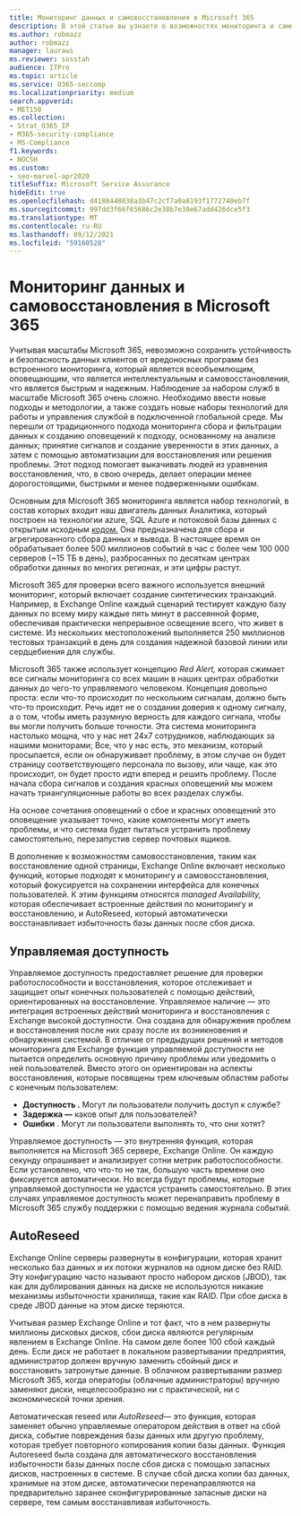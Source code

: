```yaml
---
title: Мониторинг данных и самовосстановления в Microsoft 365
description: В этой статье вы узнаете о возможностях мониторинга и самовосстановления Microsoft 365.
ms.author: robmazz
author: robmazz
manager: laurawi
ms.reviewer: sosstah
audience: ITPro
ms.topic: article
ms.service: O365-seccomp
ms.localizationpriority: medium
search.appverid:
- MET150
ms.collection:
- Strat_O365_IP
- M365-security-compliance
- MS-Compliance
f1.keywords:
- NOCSH
ms.custom:
- seo-marvel-apr2020
titleSuffix: Microsoft Service Assurance
hideEdit: true
ms.openlocfilehash: d4188448038a3b47c2cf7a0a8193f1772740eb7f
ms.sourcegitcommit: 997dd3f66f65686c2e38b7e30e67add426dce5f3
ms.translationtype: MT
ms.contentlocale: ru-RU
ms.lasthandoff: 09/12/2021
ms.locfileid: "59160528"
---
```

# <a name="data-monitoring-and-self-healing-in-microsoft-365"></a>Мониторинг данных и самовосстановления в Microsoft 365

Учитывая масштабы Microsoft 365, невозможно сохранить устойчивость и безопасность данных клиентов от вредоносных программ без встроенного мониторинга, который является всеобъемлющим, оповещающим, что является интеллектуальным и самовосстановления, что является быстрым и надежным. Наблюдение за набором служб в масштабе Microsoft 365 очень сложно. Необходимо ввести новые подходы и методологии, а также создать новые наборы технологий для работы и управления службой в подключенной глобальной среде. Мы перешли от традиционного подхода мониторинга сбора и фильтрации данных к созданию оповещений к подходу, основанному на анализе данных; принятие сигналов и создание уверенности в этих данных, а затем с помощью автоматизации для восстановления или решения проблемы. Этот подход помогает выкачивать людей из уравнения восстановления, что, в свою очередь, делает операции менее дорогостоящими, быстрыми и менее подверженными ошибкам. 

Основным для Microsoft 365 мониторинга является набор технологий, в состав которых входит наш двигатель данных Аналитика, который построен на технологии azure, SQL Azure и потоковой базы данных с открытым исходным [кодом.](https://cassandra.apache.org/) Она предназначена для сбора и агрегированного сбора данных и вывода. В настоящее время он обрабатывает более 500 миллионов событий в час с более чем 100 000 серверов (~15 ТБ в день), разбросанных по десяткам центрах обработки данных во многих регионах, и эти цифры растут. 

Microsoft 365 *для* проверки всего важного используется внешний мониторинг, который включает создание синтетических транзакций. Например, в Exchange Online каждый сценарий тестирует каждую базу данных по всему миру каждые пять минут в рассеянной форме, обеспечивая практически непрерывное освещение всего, что живет в системе. Из нескольких местоположений выполняется 250 миллионов тестовых транзакций в день для создания надежной базовой линии или сердцебиения для службы. 

Microsoft 365 также использует концепцию *Red Alert,* которая сжимает все сигналы мониторинга со всех машин в наших центрах обработки данных до чего-то управляемого человеком. Концепция довольно проста: если что-то происходит по нескольким сигналам, должно быть что-то происходит. Речь идет не о создании доверия к одному сигналу, а о том, чтобы иметь разумную верность для каждого сигнала, чтобы вы могли получить больше точности. Эта система мониторинга настолько мощна, что у нас нет 24x7 сотрудников, наблюдающих за нашими мониторами; Все, что у нас есть, это механизм, который просыпается, если он обнаруживает проблему, в этом случае он будет страницу соответствующего персонала по вызову, или чаще, как это происходит, он будет просто идти вперед и решить проблему. После начала сбора сигналов и создания красных оповещений мы можем начать триангуляционные работы во всех разделах службы. 

На основе сочетания оповещений о сбое и красных оповещений это оповещение указывает точно, какие компоненты могут иметь проблемы, и что система будет пытаться устранить проблему самостоятельно, перезапустив сервер почтовых ящиков. 

В дополнение к возможностям самовосстановления, таким как восстановление одной страницы, Exchange Online включает несколько функций, которые подходят к мониторингу и самовосстановления, который фокусируется на сохранении интерфейса для конечных пользователей. К этим функциям относятся *managed Availability,* которая обеспечивает встроенные действия по мониторингу и восстановлению, и AutoReseed, который автоматически восстанавливает избыточность базы данных после сбоя диска. 

## <a name="managed-availability"></a>Управляемая доступность 

Управляемое доступность предоставляет решение для проверки работоспособности и восстановления, которое отслеживает и защищает опыт конечных пользователей с помощью действий, ориентированных на восстановление. Управляемое наличие — это интеграция встроенных действий мониторинга и восстановления с Exchange высокой доступности. Она создана для обнаружения проблем и восстановления после них сразу после их возникновения и обнаружения системой. В отличие от предыдущих решений и методов мониторинга для Exchange функция управляемой доступности не пытается определить основную причину проблемы или уведомить о ней пользователей. Вместо этого он ориентирован на аспекты восстановления, которые посвящены трем ключевым областям работы с конечным пользователем:

- **Доступность .** Могут ли пользователи получить доступ к службе? 
- **Задержка —** каков опыт для пользователей? 
- **Ошибки** . Могут ли пользователи выполнять то, что они хотят? 

Управляемое доступность — это внутренняя функция, которая выполняется на Microsoft 365 сервере, Exchange Online. Он каждую секунду опрашивает и анализирует сотни метрик работоспособности. Если установлено, что что-то не так, большую часть времени оно фиксируется автоматически. Но всегда будут проблемы, которые управляемой доступности не удастся устранить самостоятельно. В этих случаях управляемое доступность может перенаправить проблему в Microsoft 365 службу поддержки с помощью ведения журнала событий.

## <a name="autoreseed"></a>AutoReseed

Exchange Online серверы развернуты в конфигурации, которая хранит несколько баз данных и их потоки журналов на одном диске без RAID. Эту конфигурацию часто называют  просто набором дисков (JBOD), так как для дублирования данных на диске не используются никакие механизмы избыточности хранилища, такие как RAID. При сбое диска в среде JBOD данные на этом диске теряются. 

Учитывая размер Exchange Online и тот факт, что в нем развернуты миллионы дисковых дисков, сбои диска являются регулярным явлением в Exchange Online. На самом деле более 100 сбой каждый день. Если диск не работает в локальном развертывании предприятия, администратор должен вручную заменить сбойный диск и восстановить затронутые данные. В облачном развертывании размер Microsoft 365, когда операторы (облачные администраторы) вручную заменяют диски, нецелесообразно ни с практической, ни с экономической точки зрения. 

Автоматическая reseed или *AutoReseed*— это функция, которая заменяет обычно управляемые оператором действия в ответ на сбой диска, событие повреждения базы данных или другую проблему, которая требует повторного копирования копии базы данных. Функция Autoreseed была создана для автоматического восстановления избыточности базы данных после сбоя диска с помощью запасных дисков, настроенных в системе. В случае сбой диска копии баз данных, хранимые на этом диске, автоматически перенаправляются на предварительно заранее сконфигурированные запасные диски на сервере, тем самым восстанавливая избыточность. 